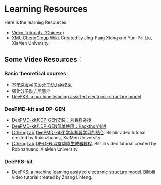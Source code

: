 # Learning Resources

Here is the learning Resources:

* [Video Tutorials（Chinese)](https://space.bilibili.com/626179751)
* [XMU ChengGroup Wiki](https://wiki.cheng-group.net). Created by Jing-Fang Xiong and Yun-Pei Liu, XiaMen University.

## Some Video Resources：

### Basic theoretical courses:

* [基于深度学习的分子动力学模拟](https://www.bilibili.com/video/BV19a41187MD?spm_id_from=333.999.0.0)
* [强化分子动力学简介](https://www.bilibili.com/video/BV14L411E7nf)
* [DeePKS: a machine learning assisted electronic structure model](https://www.bilibili.com/video/BV1zU4y1J7xj)

### DeePMD-kit and DP-GEN

* [DeePMD-kit和DP-GEN安装：刘锦程亲授](https://www.bilibili.com/video/BV1ZZ4y1k7d2?spm_id_from=333.999.0.0)
* [DeePMD-kit和DP-GEN简单使用：Hackthon演讲](https://www.bilibili.com/video/BV1Gf4y157fM?spm_id_from=333.999.0.0)
* [[ChengLab]DeePMD-kit:化学与机器学习的结合](https://www.bilibili.com/video/BV1CV411m7H7). Bilibili video tutorial created by Robinzhuang, XiaMen University.
* [[ChengLab]DP-GEN:深度势能生成器教程](https://www.bilibili.com/video/BV1Ba4y1j7He). Bilibili video tutorial created by Robinzhuang, XiaMen University.

### DeePKS-kit

* [DeePKS: a machine learning assisted electronic structure model](https://www.bilibili.com/video/BV1zU4y1J7xj). Bilibili video tutorial created by Zhang Linfeng.
